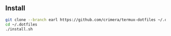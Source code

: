 ## Install
```sh
git clone --branch earl https://github.com/crimera/termux-dotfiles ~/.dotfiles
cd ~/.dotfiles
./install.sh
```
